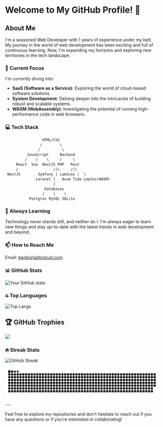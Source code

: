 # Welcome to My GitHub Profile! 👋

## About Me

I'm a seasoned Web Developer with 1 years of experience under my belt. My journey in the world of web development has been exciting and full of continuous learning. Now, I'm expanding my horizons and exploring new territories in the tech landscape.

### 🚀 Current Focus

I'm currently diving into:

- **SaaS (Software as a Service)**: Exploring the world of cloud-based software solutions.
- **System Development**: Delving deeper into the intricacies of building robust and scalable systems.
- **WASM (WebAssembly)**: Investigating the potential of running high-performance code in web browsers.

### 💻 Tech Stack

```
                 HTML/CSS
                /        \
               /          \
          JavaScript     Backend
         /    |    \     /     \
     React  Vue  NextJS PHP   Rust
     /                /|\     /|\
 NextJS        Symfony | Laminas |  \
              Laravel |   Axum Tide Leptos(WASM)
                      |
                  Databases
                 /    |    \
           Postgres MySQL SQLite
```

### 🌱 Always Learning

Technology never stands still, and neither do I. I'm always eager to learn new things and stay up-to-date with the latest trends in web development and beyond.

### 📫 How to Reach Me


Email: benborla@icloud.com

### 📊 GitHub Stats

![Your GitHub stats](https://github-readme-stats.vercel.app/api?username=huuduy117&show_icons=true&theme=radical)

### 🔝 Top Languages

![Top Langs](https://github-readme-stats.vercel.app/api/top-langs/?username=huuduy117&layout=compact&theme=radical)

## 🏆 GitHub Trophies
![](https://github-profile-trophy.vercel.app/?username=junn4423&theme=radical&no-frame=false&no-bg=true&margin-w=4)

### 🔥 Streak Stats

![GitHub Streak](https://github-readme-streak-stats.herokuapp.com/?user=huuduy117&theme=radical)

<html>
  <article class="markdown-body entry-content container-lg f5" itemprop="text">
        <themed-picture data-catalyst-inline="true" data-catalyst="">
            <picture>
                <source media="(prefers-color-scheme: dark)" srcset="https://raw.githubusercontent.com/platane/platane/output/github-contribution-grid-snake-dark.svg">
                <source media="(prefers-color-scheme: light)" srcset="https://raw.githubusercontent.com/platane/platane/output/github-contribution-grid-snake.svg">
                <img alt="Github Contribution Grid Snake Animation" src="https://raw.githubusercontent.com/platane/platane/output/github-contribution-grid-snake.svg" style="visibility:visible;max-width:100%;">
            </picture>
        </themed-picture>
    </article>
</html>
---

Feel free to explore my repositories and don't hesitate to reach out if you have any questions or if you're interested in collaborating!
